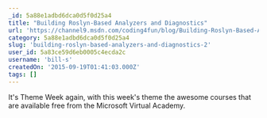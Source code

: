 ```yaml
---
_id: 5a88e1adbd6dca0d5f0d25a4
title: "Building Roslyn-Based Analyzers and Diagnostics"
url: 'https://channel9.msdn.com/coding4fun/blog/Building-Roslyn-Based-Analyzers-and-Diagnostics'
category: 5a88e1adbd6dca0d5f0d25a4
slug: 'building-roslyn-based-analyzers-and-diagnostics-2'
user_id: 5a83ce59d6eb0005c4ecda2c
username: 'bill-s'
createdOn: '2015-09-19T01:41:03.000Z'
tags: []
---
```


It's Theme Week again, with this week's theme the awesome courses that are available free from the Microsoft Virtual Academy.
